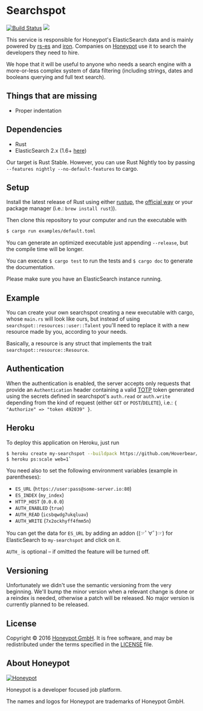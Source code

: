 Searchspot
==========
[![Build Status](https://travis-ci.org/honeypotio/searchspot.svg)](https://travis-ci.org/honeypotio/searchspot)
[![](https://meritbadge.herokuapp.com/searchspot)](https://crates.io/crates/searchspot)

This service is responsible for Honeypot's ElasticSearch data and is mainly powered by [rs-es](https://github.com/benashford/rs-es) and [iron](https://github.com/iron/iron).
Companies on [Honeypot](https://www.honeypot.io/pages/how_does_it_work?utm_source=searchspot) use it to search the developers they need to hire.

We hope that it will be useful to anyone who needs a search engine with a more-or-less complex system of data filtering
(including strings, dates and booleans querying and full text search).

Things that are missing
-----------------------
- Proper indentation

Dependencies
------------
* Rust
* ElasticSearch 2.x (1.6+ [here](https://github.com/honeypotio/searchspot/tree/es-1.6))

Our target is Rust Stable. However, you can use Rust Nightly too by passing `--features nightly --no-default-features` to cargo.

Setup
-----
Install the latest release of Rust using either [rustup](https://www.rustup.rs), the [official way](https://www.rust-lang.org/downloads.html)
or your package manager (i.e.: `brew install rust`)).

Then clone this repository to your computer and run the executable with

```sh
$ cargo run examples/default.toml
````

You can generate an optimized executable just appending `--release`, but the compile time will be longer.

You can execute `$ cargo test` to run the tests and `$ cargo doc` to generate the documentation.

Please make sure you have an ElasticSearch instance running.

Example
-------
You can create your own searchspot creating a new executable with cargo, whose `main.rs` will look like ours, but instead of
using `searchspot::resources::user::Talent` you'll need to replace it with a new resource made by you, according to your needs.

Basically, a resource is any struct that implements the trait `searchspot::resource::Resource`.

Authentication
--------------
When the authentication is enabled, the server accepts only requests that provide an `Authentication` header containing a valid
[TOTP](https://en.wikipedia.org/wiki/HMAC-based_One-time_Password_Algorithm) token generated using the secrets defined in searchspot's
`auth.read` or `auth.write` depending from the kind of request (either `GET` or `POST`/`DELETE`), i.e.: `{ "Authorize" => "token 492039" }`.

Heroku
------
To deploy this application on Heroku, just run

```sh
$ heroku create my-searchspot --buildpack https://github.com/Hoverbear/heroku-buildpack-rust
$ heroku ps:scale web=1`
```

You need also to set the following environment variables (example in parentheses):

- `ES_URL` (`https://user:pass@some-server.io:80`)
- `ES_INDEX` (`my_index`)
- `HTTP_HOST` (`0.0.0.0`)
- `AUTH_ENABLED` (`true`)
- `AUTH_READ` (`icsbqwdg7ukqluav`)
- `AUTH_WRITE` (`7x2ockhyff4fmm5n`)

You can get the data for `ES_URL` by adding an addon ((☞ﾟ∀ﾟ)☞) for ElasticSearch to `my-searchspot` and click on it.

`AUTH_` is optional – if omitted the feature will be turned off.

Versioning
----------
Unfortunately we didn't use the semantic versioning from the very beginning. We'll bump the minor version
when a relevant change is done or a reindex is needed, otherwise a patch will be released. No major version
is currently planned to be released.

License
-------
Copyright © 2016 [Honeypot GmbH](https://www.honeypot.io/?utm_source=searchspot).
It is free software, and may be redistributed under the terms specified in the [LICENSE](/LICENSE) file.

About Honeypot
--------------
[![Honeypot](https://www.honeypot.io/logo.png)](https://www.honeypot.io/?utm_source=searchspot)

Honeypot is a developer focused job platform.

The names and logos for Honeypot are trademarks of Honeypot GmbH.
